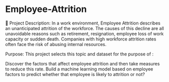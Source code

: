 # Employee-Attrition

📝 Project Description:
In a work environment, Employee Attrition describes an unanticipated attrition of the workforce. The causes of this decline are all unavoidable reasons such as retirement, resignation, employee loss of work capacity or sudden death. Companies with high workforce attrition rates often face the risk of abusing internal resources.

Purpose:
This project selects this topic and dataset for the purpose of :

Discover the factors that affect employee attrition and then take measures to reduce this rate.
Build a machine learning model based on employee factors to predict whether that employee is likely to attrition or not?
